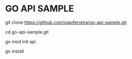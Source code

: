 # GO API SAMPLE

git clone https://github.com/ojaoferreira/go-api-sample.git

cd go-api-sample.git

go mod init api

go install